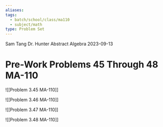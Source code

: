 ```yaml
---
aliases: 
tags:
  - batch/school/class/ma110
  - subject/math
type: Problem Set
---
```

Sam Tang
Dr. Hunter
Abstract Algebra
2023-09-13
# Pre-Work Problems 45 Through 48 MA-110

![[Problem 3.45 MA-110]]

![[Problem 3.46 MA-110]]

![[Problem 3.47 MA-110]]

![[Problem 3.48 MA-110]]
